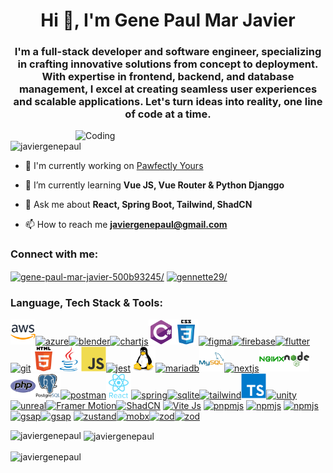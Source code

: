 <h1 align="center">Hi 👋, I'm Gene Paul Mar Javier</h1>
<h3 align="center">I'm a full-stack developer and software engineer, specializing in crafting innovative solutions from concept to deployment. With expertise in frontend, backend, and database management, I excel at creating seamless user experiences and scalable applications. Let's turn ideas into reality, one line of code at a time.</h3>

<img align="right" alt="Coding" width="400" src="https://miro.medium.com/v2/resize:fit:1360/0*7Q3yvSIv_t0ioJ-Z.gif">
<p align="left"> <img src="https://komarev.com/ghpvc/?username=javiergenepaul&label=Profile%20views&color=0e75b6&style=flat" alt="javiergenepaul" /> </p>

- 🔭 I'm currently working on [Pawfectly Yours]([https://github.com/javiergenepaul/paul-javier](https://github.com/Pawfectly-Yours))

- 🌱 I’m currently learning **Vue JS, Vue Router & Python Djanggo**

- 💬 Ask me about **React, Spring Boot, Tailwind, ShadCN**

- 📫 How to reach me **javiergenepaul@gmail.com**

<h3 align="left">Connect with me:</h3>
<p align="left">
<a href="https://linkedin.com/in/gene-paul-mar-javier-500b93245/" target="blank"><img align="center" src="https://raw.githubusercontent.com/rahuldkjain/github-profile-readme-generator/master/src/images/icons/Social/linked-in-alt.svg" alt="gene-paul-mar-javier-500b93245/" height="30" width="40" /></a>
<a href="https://fb.com/gennette29/" target="blank"><img align="center" src="https://raw.githubusercontent.com/rahuldkjain/github-profile-readme-generator/master/src/images/icons/Social/facebook.svg" alt="gennette29/" height="30" width="40" /></a>
</p>

<h3 align="left">Language, Tech Stack & Tools:</h3>
<p align="left"><a href="https://aws.amazon.com" target="_blank" rel="noreferrer"><img src="https://raw.githubusercontent.com/devicons/devicon/master/icons/amazonwebservices/amazonwebservices-original-wordmark.svg" alt="aws" width="40" height="40"/></a><a href="https://azure.microsoft.com/en-in/" target="_blank" rel="noreferrer"><img src="https://www.vectorlogo.zone/logos/microsoft_azure/microsoft_azure-icon.svg" alt="azure" width="40" height="40"/></a><a href="https://www.blender.org/" target="_blank" rel="noreferrer"><img src="https://download.blender.org/branding/community/blender_community_badge_white.svg" alt="blender" width="40" height="40"/></a><a href="https://www.chartjs.org" target="_blank" rel="noreferrer"><img src="https://www.chartjs.org/media/logo-title.svg" alt="chartjs" width="40" height="40"/></a><a href="https://www.w3schools.com/cs/" target="_blank" rel="noreferrer"><img src="https://raw.githubusercontent.com/devicons/devicon/master/icons/csharp/csharp-original.svg" alt="csharp" width="40" height="40"/></a><a href="https://www.w3schools.com/css/" target="_blank" rel="noreferrer"><img src="https://raw.githubusercontent.com/devicons/devicon/master/icons/css3/css3-original-wordmark.svg" alt="css3" width="40" height="40"/></a><a href="https://www.figma.com/" target="_blank" rel="noreferrer"><img src="https://www.vectorlogo.zone/logos/figma/figma-icon.svg" alt="figma" width="40" height="40"/></a><a href="https://firebase.google.com/" target="_blank" rel="noreferrer"><img src="https://www.vectorlogo.zone/logos/firebase/firebase-icon.svg" alt="firebase" width="40" height="40"/></a><a href="https://flutter.dev" target="_blank" rel="noreferrer"><img src="https://www.vectorlogo.zone/logos/flutterio/flutterio-icon.svg" alt="flutter" width="40" height="40"/></a><a href="https://git-scm.com/" target="_blank" rel="noreferrer"><img src="https://www.vectorlogo.zone/logos/git-scm/git-scm-icon.svg" alt="git" width="40" height="40"/></a><a href="https://www.w3.org/html/" target="_blank" rel="noreferrer"><img src="https://raw.githubusercontent.com/devicons/devicon/master/icons/html5/html5-original-wordmark.svg" alt="html5" width="40" height="40"/></a><a href="https://www.java.com" target="_blank" rel="noreferrer"><img src="https://raw.githubusercontent.com/devicons/devicon/master/icons/java/java-original.svg" alt="java" width="40" height="40"/></a><a href="https://developer.mozilla.org/en-US/docs/Web/JavaScript" target="_blank" rel="noreferrer"><img src="https://raw.githubusercontent.com/devicons/devicon/master/icons/javascript/javascript-original.svg" alt="javascript" width="40" height="40"/></a><a href="https://jestjs.io" target="_blank" rel="noreferrer"><img src="https://www.vectorlogo.zone/logos/jestjsio/jestjsio-icon.svg" alt="jest" width="40" height="40"/></a><a href="https://www.linux.org/" target="_blank" rel="noreferrer"><img src="https://raw.githubusercontent.com/devicons/devicon/master/icons/linux/linux-original.svg" alt="linux" width="40" height="40"/></a><a href="https://mariadb.org/" target="_blank" rel="noreferrer"><img src="https://www.vectorlogo.zone/logos/mariadb/mariadb-icon.svg" alt="mariadb" width="40" height="40"/></a><a href="https://www.mysql.com/" target="_blank" rel="noreferrer"><img src="https://raw.githubusercontent.com/devicons/devicon/master/icons/mysql/mysql-original-wordmark.svg" alt="mysql" width="40" height="40"/></a><a href="https://nextjs.org/" target="_blank" rel="noreferrer"><img src="https://cdn.worldvectorlogo.com/logos/nextjs-2.svg" alt="nextjs" width="40" height="40"/></a><a href="https://www.nginx.com" target="_blank" rel="noreferrer"><img src="https://raw.githubusercontent.com/devicons/devicon/master/icons/nginx/nginx-original.svg" alt="nginx" width="40" height="40"/></a><a href="https://nodejs.org" target="_blank" rel="noreferrer"><img src="https://raw.githubusercontent.com/devicons/devicon/master/icons/nodejs/nodejs-original-wordmark.svg" alt="nodejs" width="40" height="40"/></a> <a href="https://www.php.net" target="_blank" rel="noreferrer"><img src="https://raw.githubusercontent.com/devicons/devicon/master/icons/php/php-original.svg" alt="php" width="40" height="40"/></a><a href="https://www.postgresql.org" target="_blank" rel="noreferrer"><img src="https://raw.githubusercontent.com/devicons/devicon/master/icons/postgresql/postgresql-original-wordmark.svg" alt="postgresql" width="40" height="40"/></a><a href="https://postman.com" target="_blank" rel="noreferrer"><img src="https://www.vectorlogo.zone/logos/getpostman/getpostman-icon.svg" alt="postman" width="40" height="40"/></a><a href="https://reactjs.org/" target="_blank" rel="noreferrer"><img src="https://raw.githubusercontent.com/devicons/devicon/master/icons/react/react-original-wordmark.svg" alt="react" width="40" height="40"/></a><a href="https://spring.io/" target="_blank" rel="noreferrer"><img src="https://www.vectorlogo.zone/logos/springio/springio-icon.svg" alt="spring" width="40" height="40"/></a><a href="https://www.sqlite.org/" target="_blank" rel="noreferrer"><img src="https://www.vectorlogo.zone/logos/sqlite/sqlite-icon.svg" alt="sqlite" width="40" height="40"/></a><a href="https://tailwindcss.com/" target="_blank" rel="noreferrer"><img src="https://www.vectorlogo.zone/logos/tailwindcss/tailwindcss-icon.svg" alt="tailwind" width="40" height="40"/></a><a href="https://www.typescriptlang.org/" target="_blank" rel="noreferrer"><img src="https://raw.githubusercontent.com/devicons/devicon/master/icons/typescript/typescript-original.svg" alt="typescript" width="40" height="40"/></a><a href="https://unity.com/" target="_blank" rel="noreferrer"><img src="https://www.vectorlogo.zone/logos/unity3d/unity3d-icon.svg" alt="unity" width="40" height="40"/></a><a href="https://unrealengine.com/" target="_blank" rel="noreferrer"><img src="https://raw.githubusercontent.com/kenangundogan/fontisto/036b7eca71aab1bef8e6a0518f7329f13ed62f6b/icons/svg/brand/unreal-engine.svg" alt="unreal" width="40" height="40"/></a><a href="https://www.framer.com/motion/" target="_blank" rel="noreferrer"><img src="https://cdn.worldvectorlogo.com/logos/framer-motion.svg" alt="Framer Motion" width="40" height="40"/></a><a href="https://ui.shadcn.com/" target="_blank" rel="noreferrer"><img src="https://avatars.githubusercontent.com/u/139895814?s=200&v=4" alt="ShadCN" width="40" height="40"/></a>
<a href="https://vitejs.dev/" target="_blank" rel="noreferrer"><img src="https://upload.wikimedia.org/wikipedia/commons/f/f1/Vitejs-logo.svg" alt="Vite Js" width="40" height="40"/></a>
<a href="https://pnpm.io/" target="_blank" rel="noreferrer"><img src="https://encrypted-tbn0.gstatic.com/images?q=tbn:ANd9GcQFGdfm4TV8oBpvmwHUAZlLGFUocZu2BmQkI1Y4MtBSrw&s" alt="pnpmjs" width="40" height="40"/></a>
<a href="https://www.npmjs.com/" target="_blank" rel="noreferrer"><img src="https://upload.wikimedia.org/wikipedia/commons/thumb/d/db/Npm-logo.svg/540px-Npm-logo.svg.png" alt="npmjs" width="40" height="40"/></a>
<a href="https://yarnpkg.com/" target="_blank" rel="noreferrer"><img src="https://cdn.worldvectorlogo.com/logos/yarn.svg" alt="npmjs" width="40" height="40"/></a>
  <a href="https://gsap.com/" target="_blank" rel="noreferrer"><img src="https://cdn.worldvectorlogo.com/logos/gsap-greensock.svg" alt="gsap" width="40" height="40"/></a><a href="https://threejs.org/" target="_blank" rel="noreferrer"><img src="https://global.discourse-cdn.com/standard17/uploads/threejs/optimized/2X/e/e4f86d2200d2d35c30f7b1494e96b9595ebc2751_2_744x750.png" alt="gsap" width="40" height="40"/></a>
<a href="https://zustand-demo.pmnd.rs/" target="_blank" rel="noreferrer"><img src="https://repository-images.githubusercontent.com/180328715/fca49300-e7f1-11ea-9f51-cfd949b31560" alt="zustand" width="70" height="40"/></a><a href="https://mobx.js.org" target="_blank" rel="noreferrer"><img src="https://static-00.iconduck.com/assets.00/mobx-icon-1024x1024-c9qpjcmj.png" alt="mobx" width="40" height="40"/></a><a href="https://zod.dev/" target="_blank" rel="noreferrer"><img src="https://zod.dev/logo.svg" alt="zod" width="40" height="40"/></a><a href="https://momentjs.com/" target="_blank" rel="noreferrer"><img src="https://static-00.iconduck.com/assets.00/moment-js-icon-512x512-lezm7xw5.png" alt="zod" width="40" height="40"/></a></p>

<p><img align="left" src="https://github-readme-stats.vercel.app/api/top-langs?username=javiergenepaul&show_icons=true&locale=en&layout=compact" alt="javiergenepaul" /></p>

<p>&nbsp;<img align="center" src="https://github-readme-stats.vercel.app/api?username=javiergenepaul&show_icons=true&locale=en" alt="javiergenepaul" /></p>

<p><img align="center" src="https://github-readme-streak-stats.herokuapp.com/?user=javiergenepaul&" alt="javiergenepaul" /></p>
